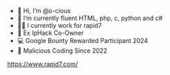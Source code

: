 - 👋 Hi, I’m @o-cious
- 🌱 I’m currently fluent HTML, php, c, python and c#
- 👩‍💻 I currently work for rapid7
- 🚷 Ex IpHack Co-Owner
- 💻 Google Bounty Rewarded Participant 2024
- 🛑 Malicious Coding Since 2022

https://www.rapid7.com/
